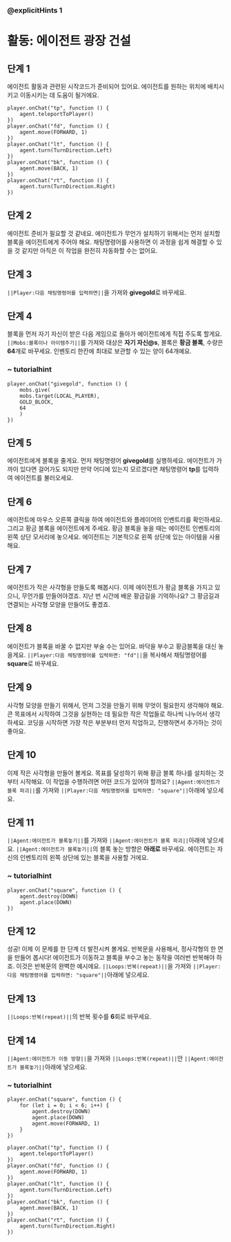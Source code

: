 ### @explicitHints 1

# 활동: 에이전트 광장 건설

## 단계 1
에이전트 활동과 관련된 시작코드가 준비되어 있어요. 에이전트를 원하는 위치에 배치시키고 이동시키는 데 도움이 될거에요.

```template
player.onChat("tp", function () {
    agent.teleportToPlayer()
})
player.onChat("fd", function () {
    agent.move(FORWARD, 1)
})
player.onChat("lt", function () {
    agent.turn(TurnDirection.Left)
})
player.onChat("bk", function () {
    agent.move(BACK, 1)
})
player.onChat("rt", function () {
    agent.turn(TurnDirection.Right)
})
```

## 단계 2
에이전트 준비가 필요할 것 같네요. 에이전트가 무언가 설치하기 위해서는 먼저 설치할 블록을 에이전트에게 주어야 해요. 채팅명령어를 사용하면 이 과정을 쉽게 해결할 수 있을 것 같지만 아직은 이 작업을 완전히 자동화할 수는 없어요. 


## 단계 3
``||Player:다음 채팅명령어를 입력하면||``을 가져와 **givegold**로 바꾸세요.


## 단계 4
블록을 먼저 자기 자신이 받은 다음 게임으로 돌아가 에이전트에게 직접 주도록 할게요. ``||Mobs:블록이나 아이템주기||``를 가져와 대상은 **자기 자신@s**, 블록은 **황금 블록**, 수량은 **64**개로 바꾸세요. 인벤토리 한칸에 최대로 보관할 수 있는 양이 64개예요.


### ~ tutorialhint
``` blocks
player.onChat("givegold", function () {
    mobs.give(
    mobs.target(LOCAL_PLAYER),
    GOLD_BLOCK,
    64
    )
})
```

## 단계 5
에이전트에게 블록을 줄게요. 먼저 채팅명령어 **givegold**를 실행하세요. 에이전트가 가까이 있다면 걸어가도 되지만 만약 어디에 있는지 모르겠다면 채팅명령어 **tp**를 입력하여 에이전트를 불러오세요. 


## 단계 6
에이전트에 마우스 오른쪽 클릭을 하여 에이전트와 플레이어의 인벤트리를 확인하세요. 그리고 황금 블록을 에이전트에게 주세요. 황금 블록을 놓을 때는 에이전트 인벤토리의 왼쪽 상단 모서리에 놓으세요. 에이전트는 기본적으로 왼쪽 상단에 있는 아이템을 사용해요.


## 단계 7
에이전트가 작은 사각형을 만들도록 해봅시다. 이제 에이전트가 황금 블록을 가지고 있으니, 무언가를 만들어야겠죠. 지난 번 시간에 배운 황금길을 기억하나요? 그 황금길과 연결되는 사각형 모양을 만들어도 좋겠죠. 


## 단계 8
에이전트가 블록을 바꿀 수 없지만 부술 수는 있어요. 바닥을 부수고 황금블록을 대신 놓을게요. ``||Player:다음 채팅명령어를 입력하면: "fd"||``을 복사해서 채팅명령어를 **square**로 바꾸세요. 


## 단계 9
사각형 모양을 만들기 위해서, 먼저 그것을 만들기 위해 무엇이 필요한지 생각해야 해요. 큰 목표에서 시작하여 그것을 실현하는 데 필요한 작은 작업들로 하나씩 나누어서 생각하세요. 코딩을 시작하면 가장 작은 부분부터 먼저 작업하고, 진행하면서 추가하는 것이 좋아요.

## 단계 10
이제 작은 사각형을 만들어 볼게요. 목표를 달성하기 위해 황금 블록 하나를 설치하는 것부터 시작해요. 이 작업을 수행하려면 어떤 코드가 있어야 할까요? 
``||Agent:에이전트가 블록 파괴||``를 가져와 ``||Player:다음 채팅명령어를 입력하면: "square"||``아래에 넣으세요.


## 단계 11
 ``||Agent:에이전트가 블록놓기||``를 가져와 ``||Agent:에이전트가 블록 파괴||``아래에 넣으세요. ``||Agent:에이전트가 블록놓기||``의 블록 놓는 방향은 **아래로** 바꾸세요. 에이전트는 자신의 인벤토리의 왼쪽 상단에 있는 블록을 사용할 거에요.


### ~ tutorialhint
``` blocks 
player.onChat("square", function () {
    agent.destroy(DOWN)
    agent.place(DOWN)
})

```

## 단계 12
성공! 이제 이 문제를 한 단계 더 발전시켜 볼게요. 반복문을 사용해서, 정사각형의 한 면을 만들어 봅시다! 에이전트가 이동하고 블록을 부수고 놓는 동작을 여러번 반복해야 하죠. 이것은 반복문의 완벽한 예시에요.
``||Loops:반복(repeat)||``을 가져와 ``||Player:다음 채팅명령어를 입력하면: "square"||``아래에 넣으세요.


## 단계 13
``||Loops:반복(repeat)||``의 반복 횟수를 **6**회로 바꾸세요.


## 단계 14
``||Agent:에이전트가 이동 방향||``을 가져와 ``||Loops:반복(repeat)||``안 ``||Agent:에이전트가 블록놓기||``아래에 넣으세요.


### ~ tutorialhint
``` blocks
player.onChat("square", function () {
    for (let i = 0; i < 6; i++) {
        agent.destroy(DOWN)
        agent.place(DOWN)
        agent.move(FORWARD, 1)
    }
})

player.onChat("tp", function () {
    agent.teleportToPlayer()
})
player.onChat("fd", function () {
    agent.move(FORWARD, 1)
})
player.onChat("lt", function () {
    agent.turn(TurnDirection.Left)
})
player.onChat("bk", function () {
    agent.move(BACK, 1)
})
player.onChat("rt", function () {
    agent.turn(TurnDirection.Right)
})
```
